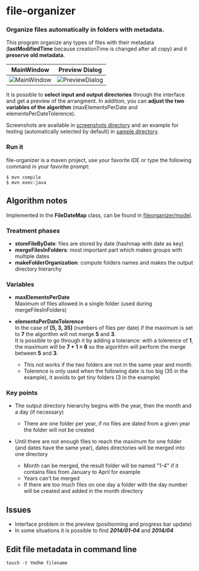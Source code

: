 # file-organizer

### Organize files automatically in folders with metadata.

This program organize any types of files with their metadata (**lastModifiedTime** because creationTime is changed after all copy) and it **preserve old metadata**.  

MainWindow | Preview Dialog
:------:|:------:
![MainWindow](http://img15.hostingpics.net/pics/257836MainWindow.png)|![PreviewDialog](http://img15.hostingpics.net/pics/280994PreviewDialog.png)

It is possible to **select input and output directories** through the interface and get a preview of the arrangment. In addition, you can **adjust the two variables of the algorithm** (maxElementsPerDate and elementsPerDateTolerence).  

Screenshots are available in [screenshots directory](https://github.com/jbardon/file-organizer/tree/master/screenshots) and an example for testing (automatically selected by default) in [sample directory](https://github.com/jbardon/file-organizer/tree/master/sample).

### Run it
file-organizer is a maven project, use your favorite IDE or type the following command in your favorite prompt:

```
$ mvn compile
$ mvn exec:java
``` 

## Algorithm notes

Implemented in the **FileDateMap** class, can be found in [fileorganizer/model](https://github.com/jbardon/file-organizer/blob/master/src/main/java/fr/jbardon/perso/fileorganizer/model/FileDateMap.java).

### Treatment phases
* **storeFileByDate**: files are stored by date (hashmap with date as key)
* **mergeFilesInFolders**: most important part which makes groups with multiple dates
* **makeFolderOrganization**: compute folders names and makes the output directory hierarchy

### Variables
* **maxElementsPerDate**  
Maximum of files allowed in a single folder (used during mergeFilesInFolders)  
  
* **elementsPerDateTolerence**  
In the case of **[5, 3, 35]** (numbers of files per date) if the maximum is set to **7** the algorithm will not merge **5** and **3**.  
It is possible to go through it by adding a tolerance: with a tolerence of **1**, the maximum will be **7 + 1 = 8** so the algorithm will perform the merge between **5** and **3**.  
  - This not works if the two folders are not in the same year and month. 
  - Tolerence is only used when the following date is too big (35 in the example), it avoids to get tiny folders (3 in the example)

### Key points
* The output directory hierarchy begins with the year, then the month and a day (if necessary)
  - There are one folder per year, if no files are dated from a given year the folder will not be created 
  
* Until there are not enough files to reach the maximum for one folder (and dates have the same year), dates directories will be merged into one directory
  - Month can be merged, the result folder will be named "1-4" if it contains files from January to April for example
  - Years can't be merged
  - If there are too much files on one day a folder with the day number will be created and added in the month directory
  
## Issues
* Interface problem in the preview (positionning and progress bar update)
* In some situations it is possible to find ***2014/01-04*** and ***2014/04***

## Edit file metadata in command line

```
touch -t Ymdhm filename
```
